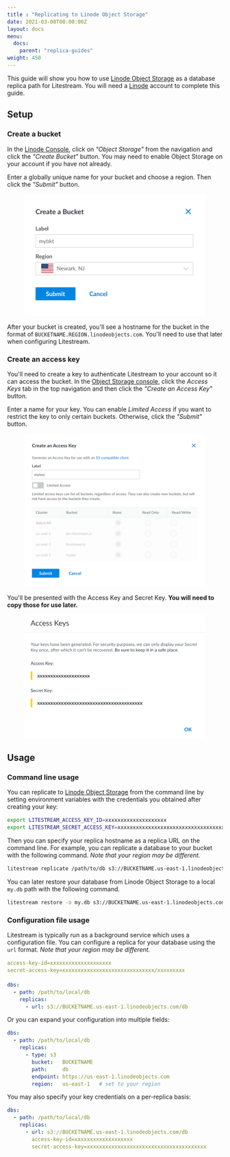 ```yaml
---
title : "Replicating to Linode Object Storage"
date: 2021-03-08T00:00:00Z
layout: docs
menu:
  docs:
    parent: "replica-guides"
weight: 450
---
```


This guide will show you how to use [Linode Object Storage][object-storage] as a
database replica path for Litestream. You will need a [Linode][linode] account
to complete this guide.


## Setup

### Create a bucket

In the [Linode Console][console], click on _"Object Storage"_ from the navigation
and click the _"Create Bucket"_ button. You may need to enable Object Storage
on your account if you have not already.

Enter a globally unique name for your bucket and choose a region. Then click the
_"Submit"_ button.

<figure>
	<img src="bucket_0.png" alt="Screenshot of Linode create bucket UI">
</figure>

After your bucket is created, you'll see a hostname for the bucket in the format
of `BUCKETNAME.REGION.linodeobjects.com`. You'll need to use that later when
configuring Litestream.


### Create an access key

You'll need to create a key to authenticate Litestream to your account so it can
access the bucket. In the [Object Storage
console](https://cloud.linode.com/object-storage), click the _Access Keys_ tab
in the top navigation and then click the _"Create an Access Key"_ button.

Enter a name for your key. You can enable _Limited Access_ if you want to
restrict the key to only certain buckets. Otherwise, click the _"Submit"_ 
button.

<figure>
    <img src="key_0.png" alt="Screenshot of Linode access key creation UI">
</figure>

You'll be presented with the Access Key and Secret Key. **You will need to copy
those for use later.**

<figure>
    <img src="key_1.png" alt="Screenshot of Linode access key and secret key after creation">
</figure>



## Usage

### Command line usage

You can replicate to [Linode Object Storage][object-storage] from the command
line by setting environment variables with the credentials you obtained after
creating your key:

```sh
export LITESTREAM_ACCESS_KEY_ID=xxxxxxxxxxxxxxxxxxxx
export LITESTREAM_SECRET_ACCESS_KEY=xxxxxxxxxxxxxxxxxxxxxxxxxxxxxxxxxxxxxxxx
```

Then you can specify your replica hostname as a replica URL on the command line.
For example, you can replicate a database to your bucket with the following
command. _Note that your region may be different._

```sh
litestream replicate /path/to/db s3://BUCKETNAME.us-east-1.linodeobjects.com/db
```

You can later restore your database from Linode Object Storage to a local `my.db`
path with the following command.

```sh
litestream restore -o my.db s3://BUCKETNAME.us-east-1.linodeobjects.com/db
```

### Configuration file usage

Litestream is typically run as a background service which uses a configuration
file. You can configure a replica for your database using the `url` format.
_Note that your region may be different._

```yaml
access-key-id=xxxxxxxxxxxxxxxxxxxx
secret-access-key=xxxxxxxxxxxxxxxxxxxxxxxxxxxxxx/xxxxxxxxx

dbs:
  - path: /path/to/local/db
    replicas:
      - url: s3://BUCKETNAME.us-east-1.linodeobjects.com/db
```

Or you can expand your configuration into multiple fields:

```yaml
dbs:
  - path: /path/to/local/db
    replicas:
      - type: s3
        bucket:   BUCKETNAME
        path:     db
        endpoint: https://us-east-1.linodeobjects.com
        region:   us-east-1   # set to your region
```

You may also specify your key credentials on a per-replica basis:

```yaml
dbs:
  - path: /path/to/local/db
    replicas:
      - url: s3://BUCKETNAME.us-east-1.linodeobjects.com/db
        access-key-id=xxxxxxxxxxxxxxxxxxx
        secret-access-key=xxxxxxxxxxxxxxxxxxxxxxxxxxxxxxxxxxxxxxx
```


[object-storage]: https://www.linode.com/products/object-storage/
[linode]: https://www.linode.com/
[console]: https://cloud.linode.com/
